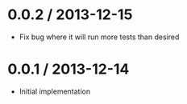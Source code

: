 
0.0.2 / 2013-12-15
==================

  * Fix bug where it will run more tests than desired

0.0.1 / 2013-12-14
==================

  * Initial implementation
